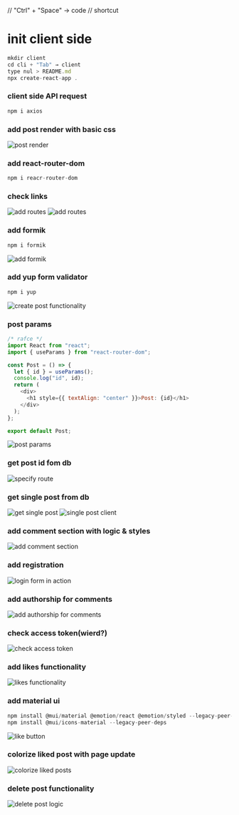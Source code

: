 // "Ctrl" + "Space" → code // shortcut

# init client side

```javascript
mkdir client
cd cli + "Tab" → client
type nul > README.md
npx create-react-app .
```

### client side API request

```javascript
npm i axios
```

### add post render with basic css

![post render](readmeAssets/posts-render.png)

### add react-router-dom

```javascript
npm i reacr-router-dom
```

### check links

![add routes](readmeAssets/add-routes-start.png)
![add routes](readmeAssets/add-routes.png)

### add formik

```javascript
npm i formik
```

![add formik](readmeAssets/add-formik.png)

### add yup form validator

```javascript
npm i yup
```

![create post functionality](readmeAssets/create-post-functionality.png)

### post params

```javascript
/* rafce */
import React from "react";
import { useParams } from "react-router-dom";

const Post = () => {
  let { id } = useParams();
  console.log("id", id);
  return (
    <div>
      <h1 style={{ textAlign: "center" }}>Post: {id}</h1>
    </div>
  );
};

export default Post;
```

![post params](readmeAssets/post-params.png)

### get post id fom db

![specify route](readmeAssets/spcify-route.png)

### get single post from db

![get single post](readmeAssets/single-post.png)
![single post client](readmeAssets/single-post-client.png)

<!-- Shift + Alt + A → Alt + 26 → Ctrl + Space → code -->

### add comment section with logic & styles

![add comment section](readmeAssets/add-comment-logic.png)

### add registration

![login form in action](readmeAssets/login-info.png)

### add authorship for comments

![add authorship for comments](readmeAssets/auth-comment.png)

### check access token(wierd?)

![check access token](readmeAssets/check-access.png)

### add likes functionality

![likes functionality](readmeAssets/add-like-system.png)

### add material ui

```javascript
npm install @mui/material @emotion/react @emotion/styled --legacy-peer-deps
npm install @mui/icons-material --legacy-peer-deps
```

![like button](readmeAssets/add-material-ui-icons.png)

### colorize liked post with page update

![colorize liked posts](readmeAssets/colorize-liked-posts.png)

### delete post functionality

![delete post logic](readmeAssets/delete-post.png)
